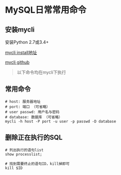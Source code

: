 # MySQL日常常用命令

## 安装mycli

安装Python 2.7或3.4+

[mycli install地址](https://www.mycli.net/install)

[mycli github](https://github.com/dbcli/mycli)

> 以下命令均在mycli下执行

## 常用命令

~~~shell
# host: 服务器地址
# port: 端口 （可省略）
# user passwd: 用户名与密码
# database: 数据库 （可省略）
mycli -h host -P port -u user -p passwd -D database
~~~

## 删除正在执行的SQL

~~~shell
# 列出执行的语句list
show processlist;

# 找到需要终止的语句ID，kill掉即可
kill $ID
~~~

